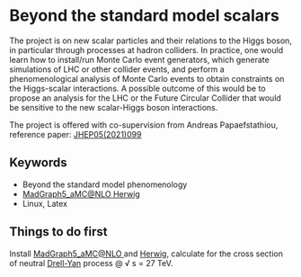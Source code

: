 # Beyond the standard model scalars 

The project is on new scalar particles and their relations to the Higgs boson, in particular through processes at hadron colliders. In practice, one would learn how to install/run Monte Carlo event generators, which generate simulations of LHC or other collider events, and perform a phenomenological analysis of Monte Carlo events to obtain constraints on the Higgs-scalar interactions. A possible outcome of this would be to propose an analysis for the LHC or the Future Circular Collider that would be sensitive to the new scalar-Higgs boson interactions.

The project is offered with co-supervision from Andreas Papaefstathiou, reference paper: <a href="https://arxiv.org/abs/2010.00597">JHEP05(2021)099</a>

## Keywords

 * Beyond the standard model phenomenology
 * <a href="https://launchpad.net/mg5amcnlo">MadGraph5_aMC@NLO </a> <a href="https://herwig.hepforge.org">Herwig</a>
 * Linux, Latex

## Things to do first 
Install <a href="https://launchpad.net/mg5amcnlo">MadGraph5_aMC@NLO </a> and <a href="https://herwig.hepforge.org">Herwig</a>, 
calculate for the cross section of neutral <a href="https://en.wikipedia.org/wiki/Drell–Yan_process">Drell-Yan</a> process @ <span>&#8730; s</span> = 27 TeV.
 




